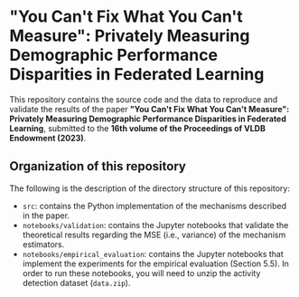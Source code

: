# "You Can't Fix What You Can't Measure": Privately Measuring Demographic Performance Disparities in Federated Learning

This repository contains the source code and the data to reproduce and validate the results of the paper **"You Can't Fix What You Can't Measure": Privately Measuring Demographic Performance Disparities in Federated Learning**, submitted to the **16th volume of the Proceedings of VLDB Endowment (2023)**.

## Organization of this repository
The following is the description of the directory structure of this repository:

- `src`: contains the Python implementation of the mechanisms described in the paper.
- `notebooks/validation`: contains the Jupyter notebooks that validate the theoretical results regarding the MSE (i.e., variance) of the mechanism estimators.
- `notebooks/empirical_evaluation`: contains the Jupyter notebooks that implement the experiments for the empirical evaluation (Section 5.5). In order to run these notebooks, you will need to unzip the activity detection dataset (`data.zip`).
